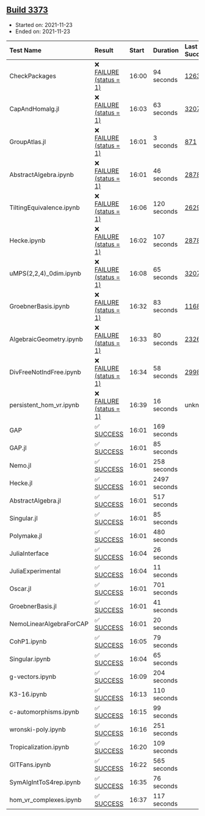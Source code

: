 ## [Build 3373](https://oscarci.mathematik.uni-kl.de/job/oscar-stable/3373/)

* Started on: 2021-11-23
* Ended on: 2021-11-23

| Test Name    | Result | Start | Duration | Last Success | First Failure |
|:-------------|:-------|:------|:---------|:-------------|:--------------|
| CheckPackages | ❌ [FAILURE (status = 1)](https://oscarci.mathematik.uni-kl.de/job/oscar-stable/3373/artifact/logs/build-3373/CheckPackages.log) | 16:00 | 94 seconds | [1263](https://oscarci.mathematik.uni-kl.de/job/oscar-stable/1263/) | [1264](https://oscarci.mathematik.uni-kl.de/job/oscar-stable/1264/) |
| CapAndHomalg.jl | ❌ [FAILURE (status = 1)](https://oscarci.mathematik.uni-kl.de/job/oscar-stable/3373/artifact/logs/build-3373/CapAndHomalg.jl.log) | 16:03 | 63 seconds | [3207](https://oscarci.mathematik.uni-kl.de/job/oscar-stable/3207/) | [3208](https://oscarci.mathematik.uni-kl.de/job/oscar-stable/3208/) |
| GroupAtlas.jl | ❌ [FAILURE (status = 1)](https://oscarci.mathematik.uni-kl.de/job/oscar-stable/3373/artifact/logs/build-3373/GroupAtlas.jl.log) | 16:01 | 3 seconds | [871](https://oscarci.mathematik.uni-kl.de/job/oscar-stable/871/) | [872](https://oscarci.mathematik.uni-kl.de/job/oscar-stable/872/) |
| AbstractAlgebra.ipynb | ❌ [FAILURE (status = 1)](https://oscarci.mathematik.uni-kl.de/job/oscar-stable/3373/artifact/logs/build-3373/AbstractAlgebra.ipynb.log) | 16:01 | 46 seconds | [2878](https://oscarci.mathematik.uni-kl.de/job/oscar-stable/2878/) | [2879](https://oscarci.mathematik.uni-kl.de/job/oscar-stable/2879/) |
| TiltingEquivalence.ipynb | ❌ [FAILURE (status = 1)](https://oscarci.mathematik.uni-kl.de/job/oscar-stable/3373/artifact/logs/build-3373/TiltingEquivalence.ipynb.log) | 16:06 | 120 seconds | [2629](https://oscarci.mathematik.uni-kl.de/job/oscar-stable/2629/) | [2630](https://oscarci.mathematik.uni-kl.de/job/oscar-stable/2630/) |
| Hecke.ipynb | ❌ [FAILURE (status = 1)](https://oscarci.mathematik.uni-kl.de/job/oscar-stable/3373/artifact/logs/build-3373/Hecke.ipynb.log) | 16:02 | 107 seconds | [2878](https://oscarci.mathematik.uni-kl.de/job/oscar-stable/2878/) | [2879](https://oscarci.mathematik.uni-kl.de/job/oscar-stable/2879/) |
| uMPS(2,2,4)_0dim.ipynb | ❌ [FAILURE (status = 1)](https://oscarci.mathematik.uni-kl.de/job/oscar-stable/3373/artifact/logs/build-3373/uMPS-2-2-4-_0dim.ipynb.log) | 16:08 | 65 seconds | [3207](https://oscarci.mathematik.uni-kl.de/job/oscar-stable/3207/) | [3208](https://oscarci.mathematik.uni-kl.de/job/oscar-stable/3208/) |
| GroebnerBasis.ipynb | ❌ [FAILURE (status = 1)](https://oscarci.mathematik.uni-kl.de/job/oscar-stable/3373/artifact/logs/build-3373/GroebnerBasis.ipynb.log) | 16:32 | 83 seconds | [1168](https://oscarci.mathematik.uni-kl.de/job/oscar-stable/1168/) | [1169](https://oscarci.mathematik.uni-kl.de/job/oscar-stable/1169/) |
| AlgebraicGeometry.ipynb | ❌ [FAILURE (status = 1)](https://oscarci.mathematik.uni-kl.de/job/oscar-stable/3373/artifact/logs/build-3373/AlgebraicGeometry.ipynb.log) | 16:33 | 80 seconds | [2326](https://oscarci.mathematik.uni-kl.de/job/oscar-stable/2326/) | [2327](https://oscarci.mathematik.uni-kl.de/job/oscar-stable/2327/) |
| DivFreeNotIndFree.ipynb | ❌ [FAILURE (status = 1)](https://oscarci.mathematik.uni-kl.de/job/oscar-stable/3373/artifact/logs/build-3373/DivFreeNotIndFree.ipynb.log) | 16:34 | 58 seconds | [2998](https://oscarci.mathematik.uni-kl.de/job/oscar-stable/2998/) | [2999](https://oscarci.mathematik.uni-kl.de/job/oscar-stable/2999/) |
| persistent_hom_vr.ipynb | ❌ [FAILURE (status = 1)](https://oscarci.mathematik.uni-kl.de/job/oscar-stable/3373/artifact/logs/build-3373/persistent_hom_vr.ipynb.log) | 16:39 | 16 seconds | unknown | unknown |
| GAP | ✅ [SUCCESS](https://oscarci.mathematik.uni-kl.de/job/oscar-stable/3373/artifact/logs/build-3373/GAP.log) | 16:01 | 169 seconds |  |  |
| GAP.jl | ✅ [SUCCESS](https://oscarci.mathematik.uni-kl.de/job/oscar-stable/3373/artifact/logs/build-3373/GAP.jl.log) | 16:01 | 85 seconds |  |  |
| Nemo.jl | ✅ [SUCCESS](https://oscarci.mathematik.uni-kl.de/job/oscar-stable/3373/artifact/logs/build-3373/Nemo.jl.log) | 16:01 | 258 seconds |  |  |
| Hecke.jl | ✅ [SUCCESS](https://oscarci.mathematik.uni-kl.de/job/oscar-stable/3373/artifact/logs/build-3373/Hecke.jl.log) | 16:01 | 2497 seconds |  |  |
| AbstractAlgebra.jl | ✅ [SUCCESS](https://oscarci.mathematik.uni-kl.de/job/oscar-stable/3373/artifact/logs/build-3373/AbstractAlgebra.jl.log) | 16:01 | 517 seconds |  |  |
| Singular.jl | ✅ [SUCCESS](https://oscarci.mathematik.uni-kl.de/job/oscar-stable/3373/artifact/logs/build-3373/Singular.jl.log) | 16:01 | 85 seconds |  |  |
| Polymake.jl | ✅ [SUCCESS](https://oscarci.mathematik.uni-kl.de/job/oscar-stable/3373/artifact/logs/build-3373/Polymake.jl.log) | 16:01 | 480 seconds |  |  |
| JuliaInterface | ✅ [SUCCESS](https://oscarci.mathematik.uni-kl.de/job/oscar-stable/3373/artifact/logs/build-3373/JuliaInterface.log) | 16:04 | 26 seconds |  |  |
| JuliaExperimental | ✅ [SUCCESS](https://oscarci.mathematik.uni-kl.de/job/oscar-stable/3373/artifact/logs/build-3373/JuliaExperimental.log) | 16:04 | 11 seconds |  |  |
| Oscar.jl | ✅ [SUCCESS](https://oscarci.mathematik.uni-kl.de/job/oscar-stable/3373/artifact/logs/build-3373/Oscar.jl.log) | 16:01 | 701 seconds |  |  |
| GroebnerBasis.jl | ✅ [SUCCESS](https://oscarci.mathematik.uni-kl.de/job/oscar-stable/3373/artifact/logs/build-3373/GroebnerBasis.jl.log) | 16:01 | 41 seconds |  |  |
| NemoLinearAlgebraForCAP | ✅ [SUCCESS](https://oscarci.mathematik.uni-kl.de/job/oscar-stable/3373/artifact/logs/build-3373/NemoLinearAlgebraForCAP.log) | 16:01 | 20 seconds |  |  |
| CohP1.ipynb | ✅ [SUCCESS](https://oscarci.mathematik.uni-kl.de/job/oscar-stable/3373/artifact/logs/build-3373/CohP1.ipynb.log) | 16:05 | 79 seconds |  |  |
| Singular.ipynb | ✅ [SUCCESS](https://oscarci.mathematik.uni-kl.de/job/oscar-stable/3373/artifact/logs/build-3373/Singular.ipynb.log) | 16:04 | 65 seconds |  |  |
| g-vectors.ipynb | ✅ [SUCCESS](https://oscarci.mathematik.uni-kl.de/job/oscar-stable/3373/artifact/logs/build-3373/g-vectors.ipynb.log) | 16:09 | 204 seconds |  |  |
| K3-16.ipynb | ✅ [SUCCESS](https://oscarci.mathematik.uni-kl.de/job/oscar-stable/3373/artifact/logs/build-3373/K3-16.ipynb.log) | 16:13 | 110 seconds |  |  |
| c-automorphisms.ipynb | ✅ [SUCCESS](https://oscarci.mathematik.uni-kl.de/job/oscar-stable/3373/artifact/logs/build-3373/c-automorphisms.ipynb.log) | 16:15 | 99 seconds |  |  |
| wronski-poly.ipynb | ✅ [SUCCESS](https://oscarci.mathematik.uni-kl.de/job/oscar-stable/3373/artifact/logs/build-3373/wronski-poly.ipynb.log) | 16:16 | 251 seconds |  |  |
| Tropicalization.ipynb | ✅ [SUCCESS](https://oscarci.mathematik.uni-kl.de/job/oscar-stable/3373/artifact/logs/build-3373/Tropicalization.ipynb.log) | 16:20 | 109 seconds |  |  |
| GITFans.ipynb | ✅ [SUCCESS](https://oscarci.mathematik.uni-kl.de/job/oscar-stable/3373/artifact/logs/build-3373/GITFans.ipynb.log) | 16:22 | 565 seconds |  |  |
| SymAlgIntToS4rep.ipynb | ✅ [SUCCESS](https://oscarci.mathematik.uni-kl.de/job/oscar-stable/3373/artifact/logs/build-3373/SymAlgIntToS4rep.ipynb.log) | 16:35 | 76 seconds |  |  |
| hom_vr_complexes.ipynb | ✅ [SUCCESS](https://oscarci.mathematik.uni-kl.de/job/oscar-stable/3373/artifact/logs/build-3373/hom_vr_complexes.ipynb.log) | 16:37 | 117 seconds |  |  |
